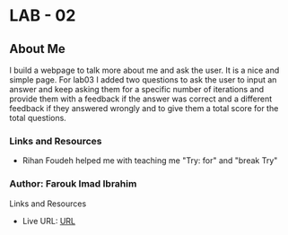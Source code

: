 # LAB - 02

## About Me

I build a webpage to talk more about me and ask the user. It is a nice and simple page. For lab03 I added two questions to ask the user to input an answer and keep asking them for a specific number of iterations and provide them with a feedback if the answer was correct and a different feedback if they answered wrongly and to give them a total score for the total questions.

### Links and Resources

* Rihan Foudeh helped me with teaching me "Try: for" and "break Try"

### Author: Farouk Imad Ibrahim

Links and Resources

* Live URL: [URL](https://faroukibrahim-fii.github.io/About-Me/)
